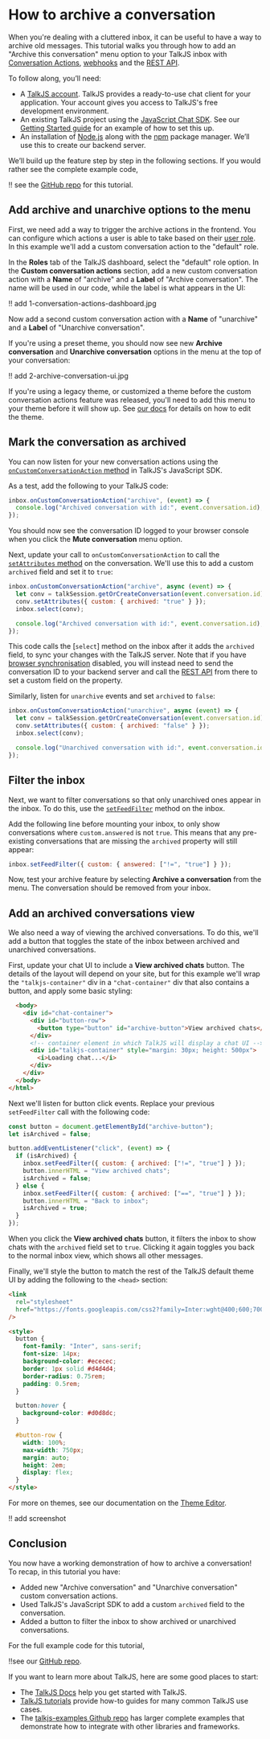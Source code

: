 # How to archive a conversation

When you're dealing with a cluttered inbox, it can be useful to have a way to archive old messages. This tutorial walks you through how to add an "Archive this conversation" menu option to your TalkJS inbox with [Conversation Actions](https://talkjs.com/docs/Features/Customizations/Conversation_Actions/), [webhooks](https://talkjs.com/docs/Reference/Webhooks/) and the [REST API](https://docs.google.com/document/d/1DGUW4zIyWSx_F128tXPfFheOkuJcGpAXyKFcN9K7n1k/edit#:~:text=09%3A37%20Today-,https%3A//talkjs.com/docs/Reference/REST_API/Getting_Started/Introduction/,-30).

To follow along, you’ll need:

- A [TalkJS account](https://talkjs.com/dashboard/login). TalkJS provides a ready-to-use chat client for your application. Your account gives you access to TalkJS's free development environment.
- An existing TalkJS project using the [JavaScript Chat SDK](https://talkjs.com/docs/Reference/JavaScript_Chat_SDK/). See our [Getting Started guide](https://talkjs.com/docs/Getting_Started/) for an example of how to set this up.
- An installation of [Node.js](https://nodejs.org/) along with the [npm](https://www.npmjs.com/) package manager. We’ll use this to create our backend server.

We’ll build up the feature step by step in the following sections. If you would rather see the complete example code,

!! see the [GitHub repo]() for this tutorial.

## Add archive and unarchive options to the menu

First, we need add a way to trigger the archive actions in the frontend. You can configure which actions a user is able to take based on their [user role](https://talkjs.com/docs/Reference/Concepts/Roles/). In this example we'll add a custom conversation action to the "default" role.

In the **Roles** tab of the TalkJS dashboard, select the "default" role option. In the **Custom conversation actions** section, add a new custom conversation action with a **Name** of "archive" and a **Label** of "Archive conversation". The name will be used in our code, while the label is what appears in the UI:

!! add 1-conversation-actions-dashboard.jpg

Now add a second custom conversation action with a **Name** of "unarchive" and a **Label** of "Unarchive conversation".

If you're using a preset theme, you should now see new **Archive conversation** and **Unarchive conversation** options in the menu at the top of your conversation:

!! add 2-archive-conversation-ui.jpg

If you're using a legacy theme, or customized a theme before the custom conversation actions feature was released, you'll need to add this menu to your theme before it will show up. See [our docs](https://talkjs.com/docs/Features/Customizations/Conversation_Actions/#the-action-menu-does-not-show-up) for details on how to edit the theme.

## Mark the conversation as archived

You can now listen for your new conversation actions using the [`onCustomConversationAction` method](https://talkjs.com/docs/Reference/JavaScript_Chat_SDK/Chatbox/#Chatbox__onCustomConversationAction) in TalkJS's JavaScript SDK.

As a test, add the following to your TalkJS code:

```js
inbox.onCustomConversationAction("archive", (event) => {
  console.log("Archived conversation with id:", event.conversation.id);
});
```

You should now see the conversation ID logged to your browser console when you click the **Mute conversation** menu option.

Next, update your call to `onCustomConversationAction` to call the [`setAttributes` method](https://talkjs.com/docs/Reference/JavaScript_Chat_SDK/ConversationBuilder/#ConversationBuilder__setAttributes) on the conversation. We'll use this to add a custom `archived` field and set it to `true`:

```js
inbox.onCustomConversationAction("archive", async (event) => {
  let conv = talkSession.getOrCreateConversation(event.conversation.id);
  conv.setAttributes({ custom: { archived: "true" } });
  inbox.select(conv);

  console.log("Archived conversation with id:", event.conversation.id);
});
```

This code calls the [`select`] method on the inbox after it adds the `archived` field, to sync your changes with the TalkJS server. Note that if you have [browser synchronisation](https://talkjs.com/docs/Features/Security_Settings/Browser_Synchronization/) disabled, you will instead need to send the conversation ID to your backend server and call the [REST API](https://talkjs.com/docs/Reference/REST_API/Conversations/#setting-conversation-data) from there to set a custom field on the property.

Similarly, listen for `unarchive` events and set `archived` to `false`:

```js
inbox.onCustomConversationAction("unarchive", async (event) => {
  let conv = talkSession.getOrCreateConversation(event.conversation.id);
  conv.setAttributes({ custom: { archived: "false" } });
  inbox.select(conv);

  console.log("Unarchived conversation with id:", event.conversation.id);
});
```

## Filter the inbox

Next, we want to filter conversations so that only unarchived ones appear in the inbox. To do this, use the [`setFeedFilter`](https://talkjs.com/docs/Reference/JavaScript_Chat_SDK/Inbox/#Inbox__setFeedFilter) method on the inbox.

Add the following line before mounting your inbox, to only show conversations where `custom.answered` is not `true`. This means that any pre-existing conversations that are missing the `archived` property will still appear:

```js
inbox.setFeedFilter({ custom: { answered: ["!=", "true"] } });
```

Now, test your archive feature by selecting **Archive a conversation** from the menu. The conversation should be removed from your inbox.

## Add an archived conversations view

We also need a way of viewing the archived conversations. To do this, we'll add a button that toggles the state of the inbox between archived and unarchived conversations.

First, update your chat UI to include a **View archived chats** button. The details of the layout will depend on your site, but for this example we'll wrap the `"talkjs-container"` div in a `"chat-container"` div that also contains a button, and apply some basic styling:

```html
  <body>
    <div id="chat-container">
      <div id="button-row">
        <button type="button" id="archive-button">View archived chats</button>
      </div>
      <!-- container element in which TalkJS will display a chat UI -->
      <div id="talkjs-container" style="margin: 30px; height: 500px">
        <i>Loading chat...</i>
      </div>
    </div>
  </body>
</html>
```

Next we'll listen for button click events. Replace your previous `setFeedFilter` call with the following code:

```js
const button = document.getElementById("archive-button");
let isArchived = false;

button.addEventListener("click", (event) => {
  if (isArchived) {
    inbox.setFeedFilter({ custom: { archived: ["!=", "true"] } });
    button.innerHTML = "View archived chats";
    isArchived = false;
  } else {
    inbox.setFeedFilter({ custom: { archived: ["==", "true"] } });
    button.innerHTML = "Back to inbox";
    isArchived = true;
  }
});
```

When you click the **View archived chats** button, it filters the inbox to show chats with the `archived` field set to `true`. Clicking it again toggles you back to the normal inbox view, which shows all other messages.

Finally, we'll style the button to match the rest of the TalkJS default theme UI by adding the following to the `<head>` section:

```html
<link
  rel="stylesheet"
  href="https://fonts.googleapis.com/css2?family=Inter:wght@400;600;700"
/>

<style>
  button {
    font-family: "Inter", sans-serif;
    font-size: 14px;
    background-color: #ececec;
    border: 1px solid #d4d4d4;
    border-radius: 0.75rem;
    padding: 0.5rem;
  }

  button:hover {
    background-color: #d0d8dc;
  }

  #button-row {
    width: 100%;
    max-width: 750px;
    margin: auto;
    height: 2em;
    display: flex;
  }
</style>
```

For more on themes, see our documentation on the [Theme Editor](https://talkjs.com/docs/Features/Themes/The_Theme_Editor/).

!! add screenshot

## Conclusion

You now have a working demonstration of how to archive a conversation! To recap, in this tutorial you have:

- Added new "Archive conversation" and "Unarchive conversation" custom conversation actions.
- Used TalkJS's JavaScript SDK to add a custom `archived` field to the conversation.
- Added a button to filter the inbox to show archived or unarchived conversations.

For the full example code for this tutorial,

!!see our [GitHub repo]().

If you want to learn more about TalkJS, here are some good places to start:

- The [TalkJS Docs](https://talkjs.com/docs/) help you get started with TalkJS.
- [TalkJS tutorials](https://talkjs.com/resources/tag/tutorials/) provide how-to guides for many common TalkJS use cases.
- The [talkjs-examples Github repo](https://github.com/talkjs/talkjs-examples) has larger complete examples that demonstrate how to integrate with other libraries and frameworks.
